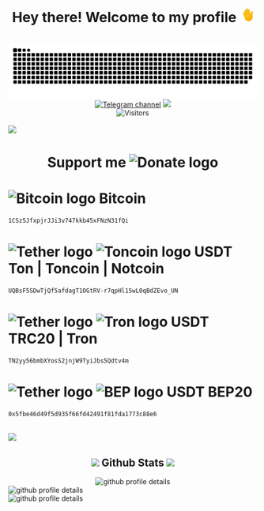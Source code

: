 <div align="center">
  <div align="center">
  </div>
  <h1 align="center">Hey there! Welcome to my profile <img src="https://raw.githubusercontent.com/Rabenherz112/Rabenherz112/main/assets/waving.gif" alt="Waving Hand" width="28" height="28"></h1>
  <br>
  <picture>
    <source
      media="(prefers-color-scheme: dark)"
      srcset="https://raw.githubusercontent.com/platane/snk/output/github-contribution-grid-snake-dark.svg"
    />
    <source
      media="(prefers-color-scheme: light)"
      srcset="https://raw.githubusercontent.com/platane/snk/output/github-contribution-grid-snake.svg"
    />
    <img
      alt="github contribution grid snake animation"
      src="https://raw.githubusercontent.com/platane/snk/output/github-contribution-grid-snake.svg"
    />
  </picture>
  <br>
  <a href="https://t.me/DrQwertySoul"><img src="https://img.shields.io/badge/-Channel-1a1b27?style=for-the-badge&logo=telegram" alt="Telegram channel"></a>
  <a href="mailto:domaseddd@gmail.com"><img src="https://img.shields.io/badge/Mail-%232E87FB?style=for-the-badge&logo=gmail&logoColor=white&color=C71610"/></a>
  <br>
  <img alt="Visitors" src="https://komarev.com/ghpvc/?username=Desamod&label=Profile%20Visits&style=for-the-badge" />
  <br>
  <br>
</div>
<img src="https://user-images.githubusercontent.com/73097560/115834477-dbab4500-a447-11eb-908a-139a6edaec5c.gif">
<h1 align="center"> Support me <img src="https://www.kindpng.com/picc/b/237-2379108_donate-icon-png.png" alt="Donate logo" width="50" height="50"></h1>
<h1 align="left"><img src="https://cryptologos.cc/logos/bitcoin-btc-logo.svg?v=032" alt="Bitcoin logo" width="30" height="50"> Bitcoin </h1>

```
1CSz5JfxpjrJJi3v747kkb45xFNzN31fQi
```
<h1 align="left">
  <img src="https://cryptologos.cc/logos/tether-usdt-logo.svg?v=032" alt="Tether logo" width="30" height="30">
  <img src="https://cryptologos.cc/logos/toncoin-ton-logo.svg?v=032" alt="Toncoin logo" width="30" height="30">
  USDT Ton | Toncoin | Notcoin </h1>

```
UQBsF5SDwTjQf5afdagT1OGtRV-r7qpHl15wL0qBdZEvo_UN
```

<h1 align="left">
  <img src="https://cryptologos.cc/logos/tether-usdt-logo.svg?v=032" alt="Tether logo" width="30" height="30">
  <img src="https://cdn.bitkeep.vip/u_b_fdfe0be0-c215-11ed-bb06-6b42bb500220.png" alt="Tron logo" width="30" height="30"> 
  USDT TRC20 | Tron </h1>
  
```
TN2yy56bmbXYosS2jnjW9TyiJbs5Qdtv4m
```
<h1 align="left">
  <img src="https://cryptologos.cc/logos/tether-usdt-logo.svg?v=032" alt="Tether logo" width="30" height="30">
  <img src="https://www.nadcab.com/public/images/blockchain/bsc/bep20token_nadcab.png" alt="BEP logo" width="30" height="30"> 
  USDT BEP20 </h1>
  
```
0x5fbe46d49f5d935f66fd42491f81fda1773c88e6
```
<br>
<img src="https://user-images.githubusercontent.com/73097560/115834477-dbab4500-a447-11eb-908a-139a6edaec5c.gif">
<div id="stats" align="center" style="display: flex; flex-direction: column;">
    <h2><img src="https://raw.githubusercontent.com/Tarikul-Islam-Anik/Telegram-Animated-Emojis/main/Animals%20and%20Nature/Fire.webp" width="30"> Github Stats <img src="https://raw.githubusercontent.com/Tarikul-Islam-Anik/Telegram-Animated-Emojis/main/Animals%20and%20Nature/Fire.webp" width="30"></h2>
    <picture>
    <source
      media="(prefers-color-scheme: dark)"
      srcset="https://github-profile-summary-cards.vercel.app/api/cards/profile-details?username=Desamod&theme=github_dark"
    />
    <img
      alt="github profile details"
      src="https://github-profile-summary-cards.vercel.app/api/cards/profile-details?username=Desamod&theme=nord_bright"
    />
  </picture>
  <a style="display: flex; align-items: left;">
  <picture>
    <source
      media="(prefers-color-scheme: dark)"
      srcset="https://github-profile-summary-cards.vercel.app/api/cards/stats?username=Desamod&theme=github_dark"
    />
    <img
      alt="github profile details"
      src="https://github-profile-summary-cards.vercel.app/api/cards/stats?username=Desamod&theme=nord_bright"
    />
  </picture>
  </a>
  <a style="display: flex; align-items: right;">
  <picture>
    <source
      media="(prefers-color-scheme: dark)"
      srcset="https://github-profile-summary-cards.vercel.app/api/cards/productive-time?username=Desamod&theme=github_dark"
    />
    <img
      alt="github profile details"
      src="https://github-profile-summary-cards.vercel.app/api/cards/productive-time?username=Desamod&theme=nord_bright"
    />
  </picture>
  </a>
</div>
